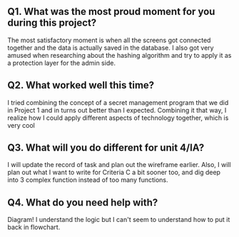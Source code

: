 ## Q1. What was the most proud moment for you during this project?
The most satisfactory moment is when all the screens got connected together and the data is actually saved in the database.
I also got very amused when researching about the hashing algorithm and try to apply it as a protection layer for the admin side.

## Q2. What worked well this time?
I tried combining the concept of a secret management program that we did in Project 1 and in turns out better than I expected. Combining it that way, I realize how I could apply different aspects of technology together, which is very cool

## Q3. What will you do different for unit 4/IA?
I will update the record of task and plan out the wireframe earlier. Also, I will plan out what I want to write for Criteria C a bit sooner too, and dig deep into 3 complex function instead of too many functions.

## Q4. What do you need help with?
Diagram! I understand the logic but I can't seem to understand how to put it back in flowchart.
